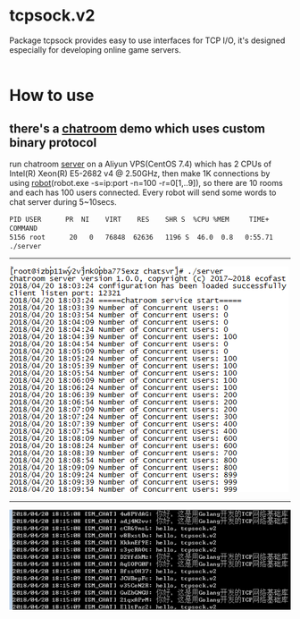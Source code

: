 # tcpsock.v2
Package tcpsock provides easy to use interfaces for TCP I/O, it's designed especially for developing online game servers.</br></br>

# How to use</br>
## there's a [chatroom](https://github.com/ecofast/tcpsock.v2/tree/master/samples/chatroom) demo which uses custom binary protocol</br>
run chatroom [server](https://github.com/ecofast/tcpsock.v2/tree/master/samples/chatroom/server) on a Aliyun VPS(CentOS 7.4) which has 2 CPUs of Intel(R) Xeon(R) E5-2682 v4 @ 2.50GHz, then make 1K connections by using [robot](https://github.com/ecofast/tcpsock.v2/tree/master/samples/chatroom/robot)(robot.exe -s=ip:port -n=100 -r=0[1,..9]), so there are 10 rooms and each has 100 users connected. Every robot will send some words to chat server during 5~10secs.</br>
```shell
PID USER      PR  NI    VIRT    RES    SHR S  %CPU %MEM     TIME+ COMMAND
5156 root      20   0   76848  62636   1196 S  46.0  0.8   0:55.71 ./server
```
*****
![image](https://github.com/ecofast/tcpsock.v2/blob/master/samples/chatroom/server/server.png)</br>
*****
![image](https://github.com/ecofast/tcpsock.v2/blob/master/samples/chatroom/server/client.png)</br>
